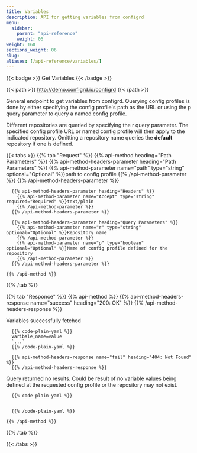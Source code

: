 ```yaml
---
title: Variables
description: API for getting variables from configrd
menu:
  sidebar:
    parent: "api-reference"
    weight: 06
weight: 160
sections_weight: 06
slug:
aliases: [/api-reference/variables/]
---
```


{{< badge >}}
Get Variables
{{< /badge >}}

{{< path >}}
http://demo.configrd.io/configrd
{{< /path >}}

General endpoint to get variables from configrd. Querying config profiles is done by either specifying the config profile's path as the URL or using the p query parameter to query a named config profile.  
  
Different repositories are queried by specifying the r query parameter. The specified config profile URL or named config profile will then apply to the indicated repository. Omitting a repository name queries the **default** repository if one is defined.  

{{< tabs >}}
  {{% tab "Request" %}}
    {{% api-method heading="Path Parameters" %}}
      {{% api-method-headers-parameter heading="Path Parameters" %}}
        {{% api-method-parameter name="path" type="string" optional="Optional" %}}path to config profile
        {{% /api-method-parameter %}}
      {{% /api-method-headers-parameter %}}

      {{% api-method-headers-parameter heading="Headers" %}}
        {{% api-method-parameter name="Accept" type="string" required="Required" %}}text/plain
        {{% /api-method-parameter %}}
      {{% /api-method-headers-parameter %}}

      {{% api-method-headers-parameter heading="Query Parameters" %}}	
        {{% api-method-parameter name="r" type="string" optional="Optional" %}}Repository name
        {{% /api-method-parameter %}}
        {{% api-method-parameter name="p" type="boolean" optional="Optional" %}}Name of config profile defined for the repository
        {{% /api-method-parameter %}}
      {{% /api-method-headers-parameter %}}

    {{% /api-method %}}
  {{% /tab %}}

  {{% tab "Responce" %}}
    {{% api-method %}}
      {{% api-method-headers-response name="success" heading="200: OK" %}}
      {{% /api-method-headers-response %}}

Variables successfully fetched

      {{% code-plain-yaml %}}
      varibale_name=value
      `...`
      {{% /code-plain-yaml %}}

      {{% api-method-headers-response name="fail" heading="404: Not Found" %}}
      {{% /api-method-headers-response %}}

Query returned no results. Could be result of no variable values being defined at the requested config profile or the repository may not exist.

      {{% code-plain-yaml %}}
      

      {{% /code-plain-yaml %}}

    {{% /api-method %}}
  {{% /tab %}}

{{< /tabs >}}
